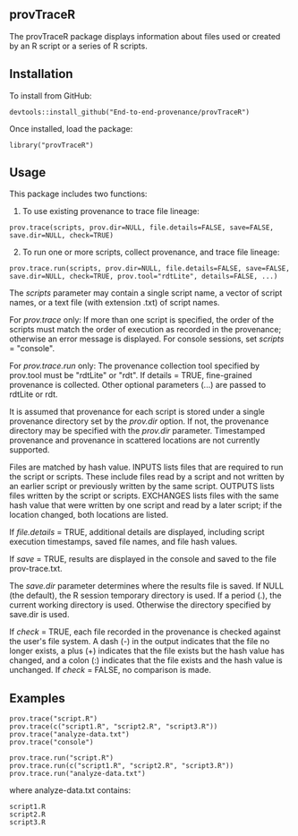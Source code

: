 ## provTraceR

The provTraceR package displays information about files used or created 
by an R script or a series of R scripts.

## Installation
To install from GitHub:

```{r}
devtools::install_github("End-to-end-provenance/provTraceR")
```
Once installed, load the package:

```{r}
library("provTraceR")
```

## Usage
This package includes two functions:

1. To use existing provenance to trace file lineage:

```{r}
prov.trace(scripts, prov.dir=NULL, file.details=FALSE, save=FALSE, save.dir=NULL, check=TRUE)
```

2. To run one or more scripts, collect provenance, and trace file lineage:

```{r}
prov.trace.run(scripts, prov.dir=NULL, file.details=FALSE, save=FALSE, save.dir=NULL, check=TRUE, prov.tool="rdtLite", details=FALSE, ...)
```

The <i>scripts</i> parameter may contain a single script name, a vector
of script names, or a text file (with extension .txt) of script names.

For <i>prov.trace</i> only: If more than one script is specified, the order
of the scripts must match the order of execution as recorded in the 
provenance; otherwise an error message is displayed. For console sessions,
set <i>scripts</i> = "console".

For <i>prov.trace.run</i> only: The provenance collection tool specified by
prov.tool must be "rdtLite" or "rdt". If details = TRUE, fine-grained provenance
is collected. Other optional parameters (...) are passed to rdtLite or rdt.

It is assumed that provenance for each script is stored under a single
provenance directory set by the <i>prov.dir</i> option.  If not, the provenance
directory may be specified with the <i>prov.dir</i> parameter. Timestamped 
provenance and provenance in scattered locations are not currently supported.

Files are matched by hash value. INPUTS lists files that are required 
to run the script or scripts. These include files read by a script and not
written by an earlier script or previously written by the same script.
OUTPUTS lists files written by the script or scripts. EXCHANGES lists 
files with the same hash value that were written by one script and read 
by a later script; if the location changed, both locations are listed.

If <i>file.details</i> = TRUE, additional details are displayed, including script
execution timestamps, saved file names, and file hash values.

If <i>save</i> = TRUE, results are displayed in the console and saved to the
file prov-trace.txt.

The <i>save.dir</i> parameter determines where the results file is saved. 
If NULL (the default), the R session temporary directory is used. If a period (.),
the current working directory is used. Otherwise the directory specified by
save.dir is used.

If <i>check</i> = TRUE, each file recorded in the provenance is checked against the
user's file system.  A dash (-) in the output indicates that the file no longer
exists, a plus (+) indicates that the file exists but the hash value has changed,
and a colon (:) indicates that the file exists and the hash value is unchanged.
If <i>check</i> = FALSE, no comparison is made.

## Examples

```{r}
prov.trace("script.R")
prov.trace(c("script1.R", "script2.R", "script3.R"))
prov.trace("analyze-data.txt")
prov.trace("console")

prov.trace.run("script.R")
prov.trace.run(c("script1.R", "script2.R", "script3.R"))
prov.trace.run("analyze-data.txt")
```

where analyze-data.txt contains:

```{r}
script1.R
script2.R
script3.R
```

